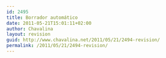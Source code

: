 ```yaml
---
id: 2495
title: Borrador automático
date: 2011-05-21T15:01:11+02:00
author: Chavalina
layout: revision
guid: http://www.chavalina.net/2011/05/21/2494-revision/
permalink: /2011/05/21/2494-revision/
---
```

